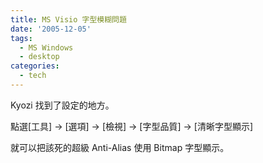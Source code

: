 ```yaml
---
title: MS Visio 字型模糊問題
date: '2005-12-05'
tags:
  - MS Windows
  - desktop
categories:
  - tech
---
```

Kyozi 找到了設定的地方。  
  
點選\[工具\] -> \[選項\] -> \[檢視\] -> \[字型品質\] -> \[清晰字型顯示\]  
  
就可以把該死的超級 Anti-Alias 使用 Bitmap 字型顯示。